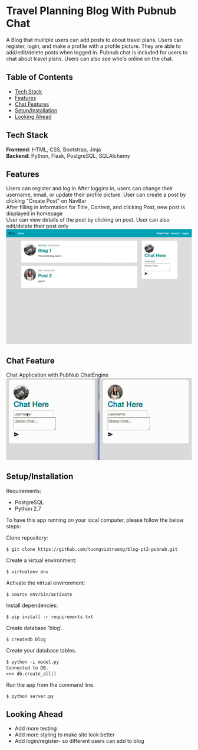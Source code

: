 # Travel Planning Blog With Pubnub Chat
A Blog that mulitple users can add posts to about travel plans. Users can register, login, and make a profile with a profile picture. They are able to add/edit/delete posts when logged in.
Pubnub chat is included for users to chat about travel plans. Users can also see who's online on the chat.

## Table of Contents

* [Tech Stack](#tech-stack)
* [Features](#features)
* [Chat Features](#chatfeatures)
* [Setup/Installation](#installation)
* [Looking Ahead](#future)

## <a name="tech-stack"></a>Tech Stack

__Frontend:__ HTML, CSS, Bootstrap, Jinja <br>
__Backend:__ Python, Flask, PostgreSQL, SQLAlchemy<br>

## <a name="features"></a> Features
Users can register and log in
After loggins in, users can change their username, email, or update their profile picture.
User can create a post by clicking "Create Post" on NavBar <br>
After filling in information for Title, Content, and clicking Post, new post is displayed in homepage<br>
User can view details of the post by clicking on post. User can also edit/delete their post only <br>
<img src="flaskblog/static/blog.gif">

## <a name="chatfeatures"></a> Chat Feature
Chat Application with PubNub ChatEngine
<img src="flaskblog/static/chat.gif">

## <a name="installation"></a>Setup/Installation

Requirements:

- PostgreSQL
- Python 2.7

To have this app running on your local computer, please follow the below steps:

Clone repository:
```
$ git clone https://github.com/tuongviatruong/blog-pt2-pubnub.git
```
Create a virtual environment:
```
$ virtualenv env
```
Activate the virtual environment:
```
$ source env/bin/activate
```
Install dependencies:
```
$ pip install -r requirements.txt
```

Create database 'blog'.
```
$ createdb blog
```
Create your database tables.
```
$ python -i model.py
Connected to DB.
>>> db.create_all()

```
Run the app from the command line.
```
$ python server.py
```

## <a name='future'></a> Looking Ahead
* Add more testing
* Add more styling to make site look better
* Add login/register- so different users can add to blog
